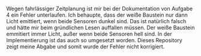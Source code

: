 Wegen fahrlässiger Zeitplanung ist mir bei der Dokumentation von Aufgabe 4 ein Fehler unterlaufen. Ich behaupte, dass der weiße Baustein nur dann Licht emittiert, wenn beide Sensoren dunkel sind. Das ist natürlich falsch und hätte mir beim gründlichen Lesen auffallen müssen. Der weiße Baustein emmitiert immer Licht, außer wenn beide Sensoren hell sind. In der Implementierung ist das auch so umgesetzt worden. Dieses Repository zeigt meine Abgabe und somit wurde der Fehler nicht korrigiert.